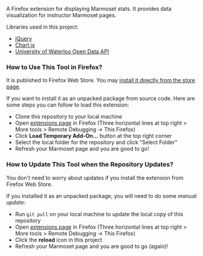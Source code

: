 A Firefox extension for displaying Marmoset stats. It provides data visualization for instructor Marmoset pages.

Libraries used in this project:
- [jQuery](https://jquery.com/)
- [Chart.js](https://www.chartjs.org/)
- [University of Waterloo Open Data API](https://github.com/uwaterloo/api-documentation)

### How to Use This Tool in Firefox?

It is published to Firefox Web Store. You may [install it directly from the store page](https://addons.mozilla.org/en-CA/firefox/addon/marmostats/).

If you want to install it as an unpacked package from source code. Here are some steps you can follow to load this extension:

- Clone this repository to your local machine
- Open [extensions page](about:debugging#/runtime/this-firefox) in Firefox (Three horizontal lines at top right > More tools > Remote Debugging -> This Firefox)
- Click **Load Temporary Add-On...** button at the top right corner
- Select the local folder for the repository and click "Select Folder"
- Refresh your Marmoset page and you are good to go!

### How to Update This Tool when the Repository Updates?

You don't need to worry about updates if you install the extension from Firefox Web Store.

If you installed it as an unpacked package, you will need to do some *manual update*:

- Run `git pull` on your local machine to update the local copy of this repository
- Open [extensions page](about:debugging#/runtime/this-firefox) in Firefox (Three horizontal lines at top right > More tools > Remote Debugging -> This Firefox)
- Click the **reload** icon in this project
- Refresh your Marmoset page and you are good to go (again)!
